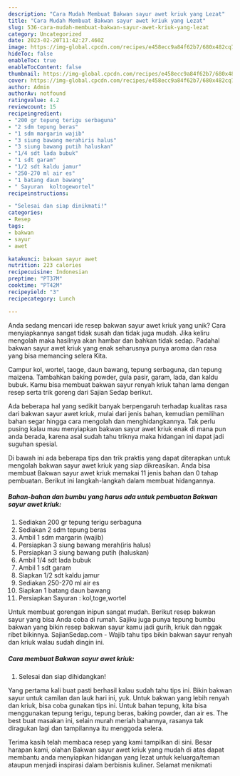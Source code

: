 ```yaml
---
description: "Cara Mudah Membuat Bakwan sayur awet kriuk yang Lezat"
title: "Cara Mudah Membuat Bakwan sayur awet kriuk yang Lezat"
slug: 536-cara-mudah-membuat-bakwan-sayur-awet-kriuk-yang-lezat
category: Uncategorized
date: 2023-02-20T11:42:27.460Z
image: https://img-global.cpcdn.com/recipes/e458ecc9a84f62b7/680x482cq70/bakwan-sayur-awet-kriuk-foto-resep-utama.jpg
hideToc: false
enableToc: true
enableTocContent: false
thumbnail: https://img-global.cpcdn.com/recipes/e458ecc9a84f62b7/680x482cq70/bakwan-sayur-awet-kriuk-foto-resep-utama.jpg
cover: https://img-global.cpcdn.com/recipes/e458ecc9a84f62b7/680x482cq70/bakwan-sayur-awet-kriuk-foto-resep-utama.jpg
author: Admin
authorAv: notfound
ratingvalue: 4.2
reviewcount: 15
recipeingredient:
- "200 gr tepung terigu serbaguna"
- "2 sdm tepung beras"
- "1 sdm margarin wajib"
- "3 siung bawang merahiris halus"
- "3 siung bawang putih haluskan"
- "1/4 sdt lada bubuk"
- "1 sdt garam"
- "1/2 sdt kaldu jamur"
- "250-270 ml air es"
- "1 batang daun bawang"
- " Sayuran  koltogewortel"
recipeinstructions:

- "Selesai dan siap dinikmati!"
categories:
- Resep
tags:
- bakwan
- sayur
- awet

katakunci: bakwan sayur awet 
nutrition: 223 calories
recipecuisine: Indonesian
preptime: "PT37M"
cooktime: "PT42M"
recipeyield: "3"
recipecategory: Lunch

---
```





Anda sedang mencari ide resep bakwan sayur awet kriuk yang unik? Cara menyiapkannya sangat tidak susah dan tidak juga mudah. Jika keliru mengolah maka hasilnya akan hambar dan bahkan tidak sedap. Padahal bakwan sayur awet kriuk yang enak seharusnya punya aroma dan rasa yang bisa memancing selera Kita.





Campur kol, wortel, taoge, daun bawang, tepung serbaguna, dan tepung maizena. Tambahkan baking powder, gula pasir, garam, lada, dan kaldu bubuk. Kamu bisa membuat bakwan sayur renyah kriuk tahan lama dengan resep serta trik goreng dari Sajian Sedap berikut.

Ada beberapa hal yang sedikit banyak berpengaruh terhadap kualitas rasa dari bakwan sayur awet kriuk, mulai dari jenis bahan, kemudian pemilihan bahan segar hingga cara mengolah dan menghidangkannya. Tak perlu pusing kalau mau menyiapkan bakwan sayur awet kriuk enak di mana pun anda berada, karena asal sudah tahu triknya maka hidangan ini dapat jadi suguhan spesial.






Di bawah ini ada beberapa tips dan trik praktis yang dapat diterapkan untuk mengolah bakwan sayur awet kriuk yang siap dikreasikan. Anda bisa membuat Bakwan sayur awet kriuk memakai 11 jenis bahan dan 0 tahap pembuatan. Berikut ini langkah-langkah dalam membuat hidangannya.

<!--inarticleads1-->

##### Bahan-bahan dan bumbu yang harus ada untuk pembuatan Bakwan sayur awet kriuk:

1. Sediakan 200 gr tepung terigu serbaguna
1. Sediakan 2 sdm tepung beras
1. Ambil 1 sdm margarin (wajib)
1. Persiapkan 3 siung bawang merah(iris halus)
1. Persiapkan 3 siung bawang putih (haluskan)
1. Ambil 1/4 sdt lada bubuk
1. Ambil 1 sdt garam
1. Siapkan 1/2 sdt kaldu jamur
1. Sediakan 250-270 ml air es
1. Siapkan 1 batang daun bawang
1. Persiapkan  Sayuran : kol,toge,wortel


Untuk membuat gorengan inipun sangat mudah. Berikut resep bakwan sayur yang bisa Anda coba di rumah. Sajiku juga punya tepung bumbu bakwan yang bikin resep bakwan sayur kamu jadi gurih, kriuk dan nggak ribet bikinnya. SajianSedap.com - Wajib tahu tips bikin bakwan sayur renyah dan kriuk walau sudah dingin ini. 

<!--inarticleads2-->

##### Cara membuat Bakwan sayur awet kriuk:


1. Selesai dan siap dihidangkan!

Yang pertama kali buat pasti berhasil kalau sudah tahu tips ini. Bikin bakwan sayur untuk camilan dan lauk hari ini, yuk. Untuk bakwan yang lebih renyah dan kriuk, bisa coba gunakan tips ini. Untuk bahan tepung, kita bisa menggunakan tepung terigu, tepung beras, baking powder, dan air es. The best buat masakan ini, selain murah meriah bahannya, rasanya tak diragukan lagi dan tampilannya itu menggoda selera. 

Terima kasih telah membaca resep yang kami tampilkan di sini. Besar harapan kami, olahan Bakwan sayur awet kriuk yang mudah di atas dapat membantu anda menyiapkan hidangan yang lezat untuk keluarga/teman ataupun menjadi inspirasi dalam berbisnis kuliner. Selamat menikmati
